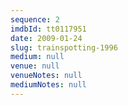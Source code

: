 ```yaml
---
sequence: 2
imdbId: tt0117951
date: 2009-01-24
slug: trainspotting-1996
medium: null
venue: null
venueNotes: null
mediumNotes: null
---
```


